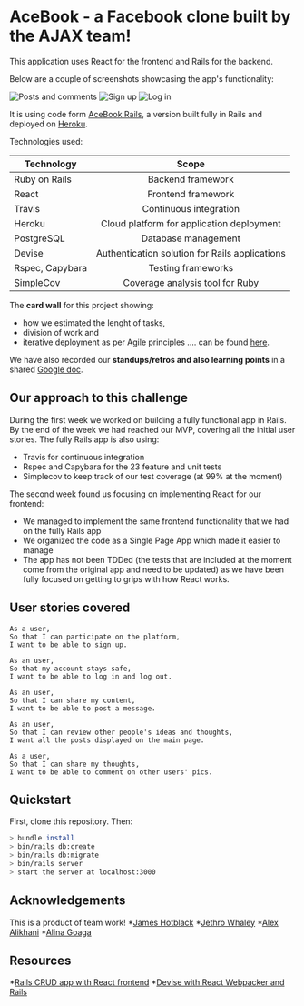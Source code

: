 # AceBook - a Facebook clone built by the AJAX team!

This application uses React for the frontend and Rails for the backend.

Below are a couple of screenshots showcasing the app's functionality: 

![Posts and comments](https://github.com/AlinaGoaga/AJAX_AceBook_ReactVersion/blob/master/app/assets/images/Posts.jpeg)
![Sign up](https://github.com/AlinaGoaga/AJAX_AceBook_ReactVersion/blob/master/app/assets/images/Signup.jpeg)
![Log in](https://github.com/AlinaGoaga/AJAX_AceBook_ReactVersion/blob/master/app/assets/images/Login.jpeg)

It is using code form [AceBook Rails](https://github.com/AlinaGoaga/AJAX-AceBook), a version built fully in Rails and deployed on [Heroku](https://polar-journey-26072.herokuapp.com/posts).

Technologies used:

| Technology       | Scope        |
| ------------- |:-------------:|
| Ruby on Rails	    | Backend framework |
| React    | Frontend framework     |
| Travis 	 | Continuous integration    |    
| Heroku 	 | Cloud platform for application deployment  |    
| PostgreSQL	 | Database management  |
| Devise	 | Authentication solution for Rails applications  |  
| Rspec, Capybara	 | Testing frameworks  |  
| SimpleCov | Coverage analysis tool for Ruby |  

The **card wall** for this project showing:
- how we estimated the lenght of tasks,
- division of work and
- iterative deployment as per Agile principles  .... can be found [here](https://trello.com/b/eSDBp5iu/ajax-acebook).

We have also recorded our **standups/retros and also learning points** in a shared [Google doc](https://docs.google.com/document/d/1ohjv9JBgKYqyUJgje8z_QG9PYIkzNuMksxugn8j5Awo/edit).

## Our approach to this challenge

During the first week we worked on building a fully functional app in Rails. By the end of the week we had reached our MVP, covering all the initial user stories. The fully Rails app is also using:

- Travis for continuous integration
- Rspec and Capybara for the 23 feature and unit tests
- Simplecov to keep track of our test coverage (at 99% at the moment)

The second week found us focusing on implementing React for our frontend:

- We managed to implement the same frontend functionality that we had on the fully Rails app
- We organized the code as a Single Page App which made it easier to manage
- The app has not been TDDed (the tests that are included at the moment come from the original app and need to be updated) as we have been fully focused on getting to grips with how React works. 

## User stories covered

```
As a user,
So that I can participate on the platform,
I want to be able to sign up.
```
```
As an user,
So that my account stays safe,
I want to be able to log in and log out.
```
```
As an user,
So that I can share my content,
I want to be able to post a message.
```
```
As an user,
So that I can review other people's ideas and thoughts,
I want all the posts displayed on the main page.
```
```
As a user,
So that I can share my thoughts,
I want to be able to comment on other users' pics.
```

## Quickstart

First, clone this repository. Then:

```bash
> bundle install
> bin/rails db:create
> bin/rails db:migrate
> bin/rails server
> start the server at localhost:3000
```

## Acknowledgements

This is a product of team work!
*[James Hotblack](https://github.com/hotblack86)
*[Jethro Whaley](https://github.com/jaywayawyaj)
*[Alex Alikhani](https://github.com/alexalikhani95)
*[Alina Goaga](https://github.com/AlinaGoaga)

## Resources

*[Rails CRUD app with React frontend](https://medium.com/quick-code/simple-rails-crud-app-with-react-frontend-using-react-rails-gem-b708b89a9419)
*[Devise with React Webpacker and Rails](https://medium.com/@iamjane/devise-with-react-webpacker-and-rails-dacbf9ae0233)
